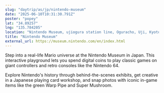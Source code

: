 ```yaml
---
slug: "daytrip/as/jp/nintendo-museum"
date: "2025-06-10T10:31:30.791Z"
poster: "popey"
lat: "34.89257"
lng: "135.784205"
location: "Nintendo Museum, ujiogura station line, Oguracho, Uji, Kyoto Prefecture, 611-0042, Japan"
title: "Nintendo Museum"
external_url: https://museum.nintendo.com/en/index.html
---
```

Step into a real-life Mario universe at the Nintendo Museum in Japan. This interactive playground lets you spend digital coins to play classic games on giant controllers and retro consoles like the Nintendo 64. 

Explore Nintendo's history through behind-the-scenes exhibits, get creative in a Japanese playing card workshop, and snap photos with iconic in-game items like the green Warp Pipe and Super Mushroom. 